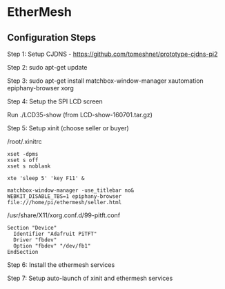 EtherMesh
=========


Configuration Steps
-------------------

Step 1: Setup CJDNS - https://github.com/tomeshnet/prototype-cjdns-pi2

Step 2: sudo apt-get update

Step 3: sudo apt-get install matchbox-window-manager xautomation epiphany-browser xorg

Step 4: Setup the SPI LCD screen

Run ./LCD35-show (from LCD-show-160701.tar.gz)

Step 5: Setup xinit (choose seller or buyer)

/root/.xinitrc

```
xset -dpms
xset s off
xset s noblank

xte 'sleep 5' 'key F11' &

matchbox-window-manager -use_titlebar no&
WEBKIT_DISABLE_TBS=1 epiphany-browser file:///home/pi/ethermesh/seller.html
```

/usr/share/X11/xorg.conf.d/99-pitft.conf

```
Section "Device"
  Identifier "Adafruit PiTFT"
  Driver "fbdev"
  Option "fbdev" "/dev/fb1"
EndSection
```

Step 6: Install the ethermesh services

Step 7: Setup auto-launch of xinit and ethermesh services
